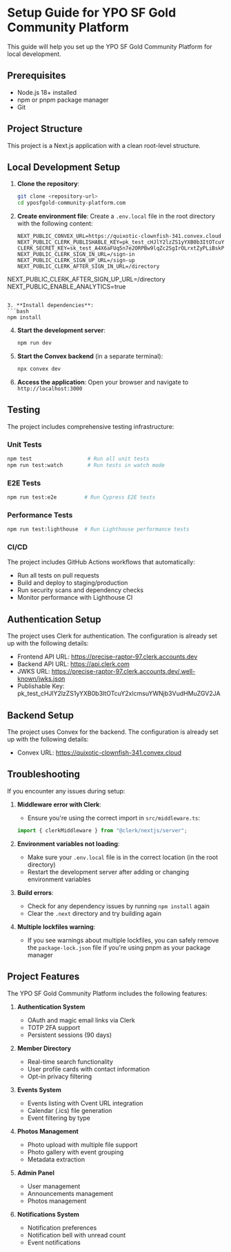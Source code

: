 # Setup Guide for YPO SF Gold Community Platform

This guide will help you set up the YPO SF Gold Community Platform for local development.

## Prerequisites

- Node.js 18+ installed
- npm or pnpm package manager
- Git

## Project Structure

This project is a Next.js application with a clean root-level structure.

## Local Development Setup

1. **Clone the repository**:
   ```bash
   git clone <repository-url>
   cd yposfgold-community-platform.com
   ```

2. **Create environment file**:
   Create a `.env.local` file in the root directory with the following content:

   ```
   NEXT_PUBLIC_CONVEX_URL=https://quixotic-clownfish-341.convex.cloud
   NEXT_PUBLIC_CLERK_PUBLISHABLE_KEY=pk_test_cHJlY2lzZS1yYXB0b3ItOTcuY2xlcmsuYWNjb3VudHMuZGV2JA
   CLERK_SECRET_KEY=sk_test_A4X6aFUq5n7e2ORPBw9lqZc2SgIrOLrxtZyPLiBskP
   NEXT_PUBLIC_CLERK_SIGN_IN_URL=/sign-in
   NEXT_PUBLIC_CLERK_SIGN_UP_URL=/sign-up
   NEXT_PUBLIC_CLERK_AFTER_SIGN_IN_URL=/directory
NEXT_PUBLIC_CLERK_AFTER_SIGN_UP_URL=/directory
   NEXT_PUBLIC_ENABLE_ANALYTICS=true
   ```

3. **Install dependencies**:
   ```bash
   npm install
   ```

4. **Start the development server**:
   ```bash
   npm run dev
   ```

5. **Start the Convex backend** (in a separate terminal):
   ```bash
   npx convex dev
   ```

6. **Access the application**:
   Open your browser and navigate to `http://localhost:3000`

## Testing

The project includes comprehensive testing infrastructure:

### Unit Tests
```bash
npm test                  # Run all unit tests
npm run test:watch        # Run tests in watch mode
```

### E2E Tests
```bash
npm run test:e2e         # Run Cypress E2E tests
```

### Performance Tests
```bash
npm run test:lighthouse  # Run Lighthouse performance tests
```

### CI/CD
The project includes GitHub Actions workflows that automatically:
- Run all tests on pull requests
- Build and deploy to staging/production
- Run security scans and dependency checks
- Monitor performance with Lighthouse CI

## Authentication Setup

The project uses Clerk for authentication. The configuration is already set up with the following details:

- Frontend API URL: https://precise-raptor-97.clerk.accounts.dev
- Backend API URL: https://api.clerk.com
- JWKS URL: https://precise-raptor-97.clerk.accounts.dev/.well-known/jwks.json
- Publishable Key: pk_test_cHJlY2lzZS1yYXB0b3ItOTcuY2xlcmsuYWNjb3VudHMuZGV2JA

## Backend Setup

The project uses Convex for the backend. The configuration is already set up with the following details:

- Convex URL: https://quixotic-clownfish-341.convex.cloud

## Troubleshooting

If you encounter any issues during setup:

1. **Middleware error with Clerk**:
   - Ensure you're using the correct import in `src/middleware.ts`:
   ```typescript
   import { clerkMiddleware } from "@clerk/nextjs/server";
   ```

2. **Environment variables not loading**:
   - Make sure your `.env.local` file is in the correct location (in the root directory)
   - Restart the development server after adding or changing environment variables

3. **Build errors**:
   - Check for any dependency issues by running `npm install` again
   - Clear the `.next` directory and try building again

4. **Multiple lockfiles warning**:
   - If you see warnings about multiple lockfiles, you can safely remove the `package-lock.json` file if you're using pnpm as your package manager

## Project Features

The YPO SF Gold Community Platform includes the following features:

1. **Authentication System**
   - OAuth and magic email links via Clerk
   - TOTP 2FA support
   - Persistent sessions (90 days)

2. **Member Directory**
   - Real-time search functionality
   - User profile cards with contact information
   - Opt-in privacy filtering

3. **Events System**
   - Events listing with Cvent URL integration
   - Calendar (.ics) file generation
   - Event filtering by type

4. **Photos Management**
   - Photo upload with multiple file support
   - Photo gallery with event grouping
   - Metadata extraction

5. **Admin Panel**
   - User management
   - Announcements management
   - Photos management

6. **Notifications System**
   - Notification preferences
   - Notification bell with unread count
   - Event notifications 